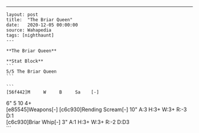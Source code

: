 ---
    layout: post
    title:  "The Briar Queen"
    date:   2020-12-05 00:00:00
    source: Wahapedia
    tags: [nighthaunt]
    ---
    
    **The Briar Queen**
    
    **Stat Block**
    ```
    5/5 The Briar Queen
    ```
    
    ```
    [56f442]M     W     B     Sa    [-]
6"    5     10    4+    
[e85545]Weapons[-]
[c6c930]Rending Scream[-]
10"    A:3    H:3+   W:3+   R:-3   D:1   
[c6c930]Briar Whip[-]
3"     A:1    H:3+   W:3+   R:-2   D:D3  
    ```
    
    
    